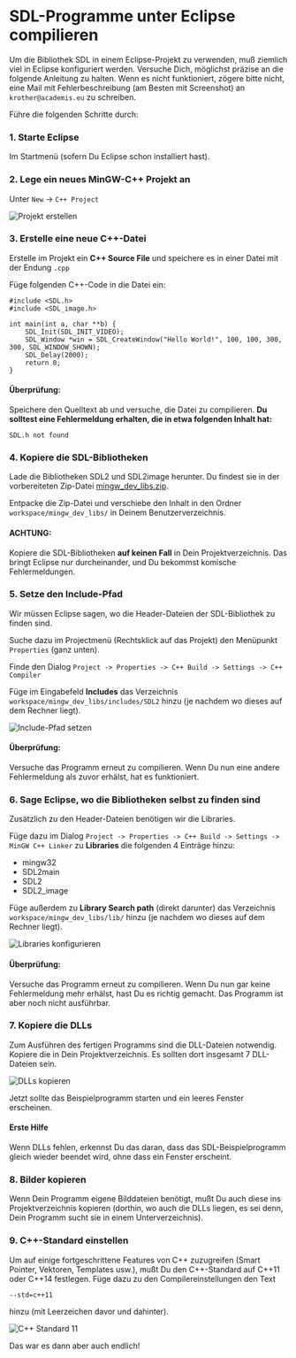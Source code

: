 
# SDL-Programme unter Eclipse compilieren

Um die Bibliothek SDL in einem Eclipse-Projekt zu verwenden, muß ziemlich viel in Eclipse konfiguriert werden. Versuche Dich, möglichst präzise an die folgende Anleitung zu halten. Wenn es nicht funktioniert, zögere bitte nicht, eine Mail mit Fehlerbeschreibung (am Besten mit Screenshot) an `krother@academis.eu` zu schreiben.

Führe die folgenden Schritte durch:

### 1. Starte Eclipse

Im Startmenü (sofern Du Eclipse schon installiert hast).

### 2. Lege ein neues MinGW-C++ Projekt an

Unter `New` -> `C++ Project`

![Projekt erstellen](bilder_installation/new_project.png)

### 3. Erstelle eine neue C++-Datei

Erstelle im Projekt ein **C++ Source File** und speichere es in einer Datei mit der Endung `.cpp`

Füge folgenden C++-Code in die Datei ein:

    #include <SDL.h>
    #include <SDL_image.h>

    int main(int a, char **b) {
        SDL_Init(SDL_INIT_VIDEO);
        SDL_Window *win = SDL_CreateWindow("Hello World!", 100, 100, 300, 300, SDL_WINDOW_SHOWN);
        SDL_Delay(2000);
        return 0;
    }

#### Überprüfung:

Speichere den Quelltext ab und versuche, die Datei zu compilieren. **Du solltest eine Fehlermeldung erhalten, die in etwa folgenden Inhalt hat:**

    SDL.h not found

### 4. Kopiere die SDL-Bibliotheken

Lade die Bibliotheken SDL2 und SDL2image herunter. Du findest sie in der vorbereiteten Zip-Datei [mingw_dev_libs.zip](https://github.com/krother/spiele_mit_cplusplus/raw/master/mingw_dev_libs.zip).

Entpacke die Zip-Datei und verschiebe den Inhalt in den Ordner `workspace/mingw_dev_libs/` in Deinem Benutzerverzeichnis. 

#### ACHTUNG:

Kopiere die SDL-Bibliotheken **auf keinen Fall** in Dein Projektverzeichnis. Das bringt Eclipse nur durcheinander, und Du bekommst komische Fehlermeldungen.

### 5. Setze den Include-Pfad

Wir müssen Eclipse sagen, wo die Header-Dateien der SDL-Bibliothek zu finden sind.

Suche dazu im Projectmenü (Rechtsklick auf das Projekt) den Menüpunkt `Properties` (ganz unten).

Finde den Dialog `Project -> Properties -> C++ Build -> Settings -> C++ Compiler`

Füge im Eingabefeld **Includes** das Verzeichnis `workspace/mingw_dev_libs/includes/SDL2` hinzu (je nachdem wo dieses auf dem Rechner liegt). 

![Include-Pfad setzen](bilder_installation/include_paths.png)

#### Überprüfung:

Versuche das Programm erneut zu compilieren. Wenn Du nun eine andere Fehlermeldung als zuvor erhälst, hat es funktioniert.

### 6. Sage Eclipse, wo die Bibliotheken selbst zu finden sind

Zusätzlich zu den Header-Dateien benötigen wir die Libraries.

Füge dazu im Dialog `Project -> Properties -> C++ Build -> Settings -> MinGW C++ Linker` 
zu **Libraries** die folgenden 4 Einträge hinzu:
    
* mingw32
* SDL2main
* SDL2
* SDL2_image

Füge außerdem zu **Library Search path** (direkt darunter) das Verzeichnis `workspace/mingw_dev_libs/lib/` hinzu
(je nachdem wo dieses auf dem Rechner liegt).

![Libraries konfigurieren](bilder_installation/libraries.png)

#### Überprüfung:

Versuche das Programm erneut zu compilieren. Wenn Du nun gar keine Fehlermeldung mehr erhälst, hast Du es richtig gemacht. Das Programm ist aber noch nicht ausführbar.

### 7. Kopiere die DLLs

Zum Ausführen des fertigen Programms sind die DLL-Dateien notwendig. Kopiere die 
 in Dein Projektverzeichnis. Es sollten dort insgesamt 7 DLL-Dateien sein.

![DLLs kopieren](bilder_installation/dlls_kopieren.png)

Jetzt sollte das Beispielprogramm starten und ein leeres Fenster erscheinen.

#### Erste Hilfe

Wenn DLLs fehlen, erkennst Du das daran, dass das SDL-Beispielprogramm gleich wieder beendet wird, ohne dass ein Fenster erscheint.

### 8. Bilder kopieren

Wenn Dein Programm eigene Bilddateien benötigt, mußt Du auch diese ins Projektverzeichnis kopieren (dorthin, wo auch die DLLs liegen, es sei denn, Dein Programm sucht sie in einem Unterverzeichnis).

### 9. C++-Standard einstellen

Um auf einige fortgeschrittene Features von C++ zuzugreifen (Smart Pointer, Vektoren, Templates usw.), mußt Du den C++-Standard auf C++11 oder C++14 festlegen. Füge dazu zu den Compilereinstellungen den Text

    --std=c++11

hinzu (mit Leerzeichen davor und dahinter).


![C++ Standard 11](bilder_installation/standard11.png)


Das war es dann aber auch endlich!


